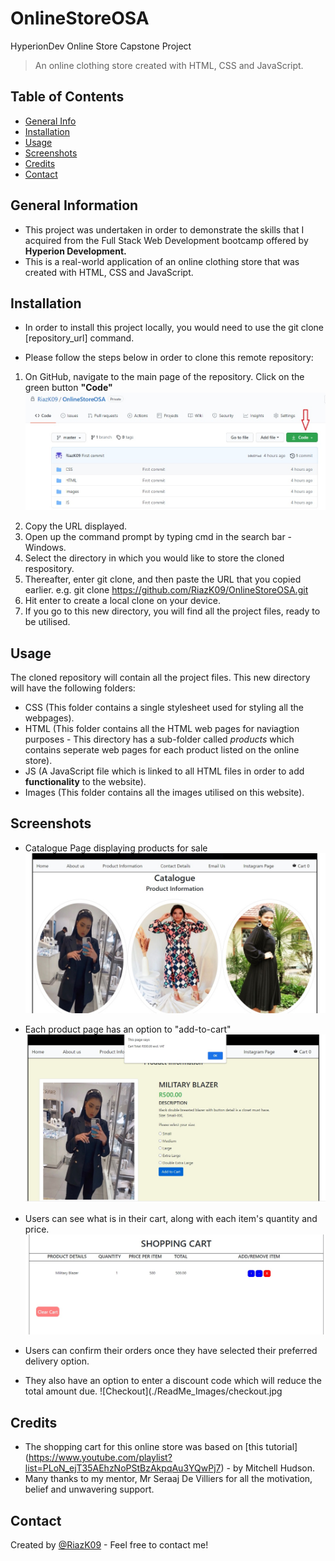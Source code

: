 # OnlineStoreOSA
HyperionDev Online Store Capstone Project
> An online clothing store created with HTML, CSS and JavaScript. 

## Table of Contents
* [General Info](#general-information)
* [Installation](#installation)
* [Usage](#usage)
* [Screenshots](#screenshots)
* [Credits](#credits)
* [Contact](#contact)

## General Information
- This project was undertaken in order to demonstrate the skills that I acquired from the Full Stack Web Development bootcamp offered by **Hyperion Development.** 
- This is a real-world application of an online clothing store that was created with HTML, CSS and JavaScript.

## Installation
- In order to install this project locally, you would need to use the git clone [repository_url] command.

- Please follow the steps below in order to clone this remote repository:
  
1. On GitHub, navigate to the main page of the repository. Click on the green button **"Code"**
![URL Clone](./ReadMe_Images/url_clone.jpg)
<!-- Square brackets contain Alt text if image does not load -->

2. Copy the URL displayed.
3. Open up the command prompt by typing cmd in the search bar - Windows.
4. Select the directory in which you would like to store the cloned respository.
5. Thereafter, enter git clone, and then paste the URL that you copied earlier.
	e.g. git clone https://github.com/RiazK09/OnlineStoreOSA.git
6. Hit enter to create a local clone on your device.
7. If you go to this new directory, you will find all the project files, ready to be utilised.

## Usage
The cloned repository will contain all the project files. This new directory will have the following folders:
- CSS (This folder contains a single stylesheet used for styling all the webpages).
- HTML (This folder contains all the HTML web pages for naviagtion purposes - This directory has a sub-folder called *products* which contains seperate web pages for each product listed on the online store).
- JS (A JavaScript file which is linked to all HTML files in order to add **functionality** to the website).
- Images (This folder contains all the images utilised on this website).

## Screenshots
<!-- My screenshots will be added here -->
- Catalogue Page displaying products for sale
![Catalogue_Page](./ReadMe_Images/Catalogue_Page.jpg)

- Each product page has an option to "add-to-cart"
![Add_to_cart](./ReadMe_Images/added_product_to_cart.jpg)

- Users can see what is in their cart, along with each item's quantity and price.
![Shopping_cart](./ReadMe_Images/shopping_cart.jpg)

- Users can confirm their orders once they have selected their preferred delivery option.
- They also have an option to enter a discount code which will reduce the total amount due.
![Checkout](./ReadMe_Images/checkout.jpg

## Credits
- The shopping cart for this online store was based on [this tutorial] (https://www.youtube.com/playlist?list=PLoN_ejT35AEhzNoPStBzAkpqAu3YQwPj7) - by Mitchell Hudson.
- Many thanks to my mentor, Mr Seraaj De Villiers for all the motivation, belief and unwavering support.

## Contact
Created by [@RiazK09](https://www.linkedin.com/in/riaz-karolia/) - Feel free to contact me!
<!-- If you click on my username, it will take you to my LinkedIn profile -->
